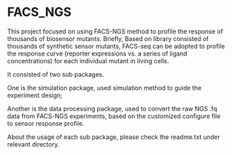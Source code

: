 # FACS_NGS

This project focused on using FACS-NGS method to profile the response of thousands of biosensor mutants. Briefly, Based on library consisted of thousands of synthetic sensor mutants, FACS-seq can be adopted to profile the response curve (reporter expressions vs. a series of ligand concentrations) for each individual mutant in living cells.

It consisted of two sub packages. 

One is the simulation package, used simulation method to guide the experiment design;

Another is the data processing package, used to convert the raw NGS .fq data from FACS-NGS experiments, based on the customized configure file to sensor response profile.

About the usage of each sub package, please check the readme.txt under relevant directory.
